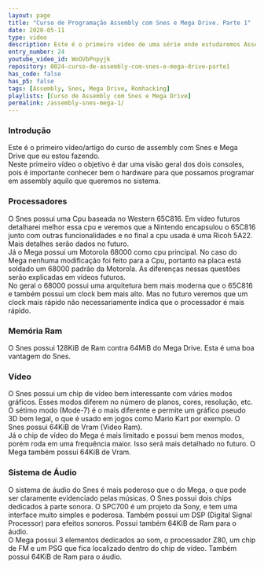 ```yaml
---
layout: page
title: "Curso de Programação Assembly com Snes e Mega Drive. Parte 1"
date: 2020-05-11
type: video
description: Este é o primeiro vídeo de uma série onde estudaremos Assembly utilizando os videogames Snes e Mega Drive.
entry_number: 24
youtube_video_id: WoOVbPnpyjk
repository: 0024-curso-de-assembly-com-snes-e-mega-drive-parte1
has_code: false
has_p5: false
tags: [Assembly, Snes, Mega Drive, Romhacking]
playlists: [Curso de Assembly com Snes e Mega Drive]
permalink: /assembly-snes-mega-1/
---
```


### Introdução

Este é o primeiro vídeo/artigo do curso de assembly com Snes e Mega Drive que eu estou fazendo.  
Neste primeiro vídeo o objetivo é dar uma visão geral dos dois consoles, pois é importante conhecer bem o hardware para que possamos programar em assembly aquilo que queremos no sistema.  

### Processadores

O Snes possui uma Cpu baseada no Western 65C816. Em vídeo futuros detalharei melhor essa cpu e veremos que a Nintendo encapsulou o 65C816 junto com outras funcionalidades e no final a cpu usada é uma Ricoh 5A22. Mais detalhes serão dados no futuro.  
Já o Mega possui um Motorola 68000 como cpu principal. No caso do Mega nenhuma modificação foi feito para a Cpu, portanto na placa está soldado um 68000 padrão da Motorola. As diferenças nessas questões serão explicadas em vídeos futuros.  
No geral o 68000 possui uma arquitetura bem mais moderna que o 65C816 e também possui um clock bem mais alto. Mas no futuro veremos que um clock mais rápido não necessariamente indica que o processador é mais rápido.  

### Memória Ram

O Snes possui 128KiB de Ram contra 64MiB do Mega Drive. Esta é uma boa vantagem do Snes.

### Vídeo

O Snes possui um chip de vídeo bem interessante com vários modos gráficos. Esses modos diferem no número de planos, cores, resolução, etc. O sétimo modo (Mode-7) é o mais diferente e permite um gráfico pseudo 3D bem legal, o que é usado em jogos como Mario Kart por exemplo. O Snes possui 64KiB de Vram (Video Ram).  
Já o chip de vídeo do Mega é mais limitado e possui bem menos modos, porém roda em uma frequência maior. Isso será mais detalhado no futuro. O Mega também possui 64KiB de Vram.

### Sistema de Áudio

O sistema de áudio do Snes é mais poderoso que o do Mega, o que pode ser claramente evidenciado pelas músicas. O Snes possui dois chips dedicados à parte sonora. O SPC700 é um projeto da Sony, e tem uma interface muito simples e poderosa. Também possui um DSP (Digital Signal Processor) para efeitos sonoros. Possui também 64KiB de Ram para o áudio.  
O Mega possui 3 elementos dedicados ao som, o processador Z80, um chip de FM e um PSG que fica localizado dentro do chip de vídeo. Também possui 64KiB de Ram para o áudio.
